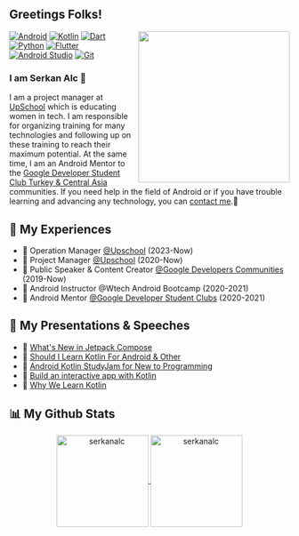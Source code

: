 
<h2> Greetings Folks!</h2>

<img align="right" src="https://media.giphy.com/media/Y4bzv6DYbYzy8jDnoW/giphy.gif" width='272'/>



<p>
<a href="#"><img alt="Android" src="https://img.shields.io/badge/Android-3DDC84?logo=android&logoColor=white"></a>
<a href="https://github.com/search?q=user%3ADenverCoder1+language%3Akotlin"><img alt="Kotlin" src="https://img.shields.io/badge/Kotlin-0095D5.svg?logo=Kotlin&logoColor=white"></a>
<a href="https://github.com/search?q=user%3ADenverCoder1+language%3Adart"><img alt="Dart" src="https://img.shields.io/badge/Dart-15A6C4.svg?logo=dart&logoColor=white"></a>
<a href="https://github.com/search?q=user%3ADenverCoder1+language%3Apython"><img alt="Python" src="https://img.shields.io/badge/Python-14354C.svg?logo=python&logoColor=white"></a>
<a href="#"><img alt="Flutter" src="https://img.shields.io/badge/Flutter-02569B.svg?logo=flutter&logoColor=white"></a>
<a href="#"><img alt="Android Studio" src="https://img.shields.io/badge/Android%20Studio-008678.svg?logo=android-studio&logoColor=white"></a>
<a href="#"><img alt="Git" src="https://img.shields.io/badge/Git-F05033.svg?logo=git&logoColor=white"></a>



</p> 
<h3>I am Serkan Alc 💚</h3> 

I am a project manager at [UpSchool](https://www.upschool.io/) which is educating women in tech. I am responsible for organizing training for many technologies and following up on these training to reach their maximum potential. At the same time, I am an Android Mentor to the [Google Developer Student Club Turkey & Central Asia](https://gdsc.community.dev/)
communities. If you need help in the field of Android or if you have trouble learning and advancing any technology, you can [contact me](https://superpeer.com/serkanalc/-/teecoffeeandmentoring).🚀

## 💼 My Experiences

- 💼 Operation Manager [@Upschool](https://gamefactory.gs/tr/home-2/) (2023-Now)
- 💼 Project Manager [@Upschool](https://www.upschool.io/) (2020-Now)
- 📢 Public Speaker & Content Creator [@Google Developers Communities](https://www.youtube.com/channel/UCwHGWX8X0TqGXMb-Q_GkmPg) (2019-Now)
- 💚 Android Instructor @Wtech Android Bootcamp (2020-2021)
- 💚 Android Mentor [@Google Developer Student Clubs](https://gdsc.community.dev/) (2020-2021)

## 🎤 My Presentations & Speeches

- 💚 [What's New in Jetpack Compose](https://docs.google.com/presentation/d/1ZOrN4TQkwAeuDGWOmiCweHA25LMfIiqknbgldtZjP0g/edit?usp=sharing)
- 💚 [Should I Learn Kotlin For Android & Other](https://docs.google.com/presentation/d/1K1HU4bF_3cUHKx7VZTfb2OZ9UhQ3rdDpeaSzbUhaTdU/edit?usp=sharing)
- 💚 [Android Kotlin StudyJam for New to Programming](https://www.youtube.com/watch?v=sJnEiMOlf3o)
- 💚 [Build an interactive app with Kotlin](https://www.youtube.com/watch?v=RnvGPWR0Cug&t)
- 💚 [Why We Learn Kotlin](https://www.youtube.com/watch?v=07OCiyYDFQ4&t=201s)




## 📊 My Github Stats

<p align="center">
<a href="https://github.com/serkanalc">
  <img height="165em" align="center" src="https://github-readme-stats.vercel.app/api?username=serkanalc&show_icons=true&locale=en&theme=algolia&include_all_commits=true&count_private=true" alt="serkanalc"/>
  <img height="165em" align="center" src="https://github-readme-stats.vercel.app/api/top-langs?username=serkanalc&show_icons=true&locale=en&layout=compact&langs_count=8&theme=algolia" alt="serkanalc"/>
</a>
</p>





